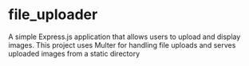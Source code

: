 # file_uploader
A simple Express.js application that allows users to upload and display images. This project uses Multer for handling file uploads and serves uploaded images from a static directory
